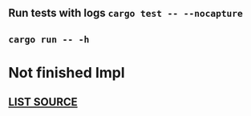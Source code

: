 ## Run tests with logs `cargo test -- --nocapture`

## `cargo run -- -h`

# Not finished Impl

## [LIST SOURCE](https://www.youtube.com/playlist?list=PLc0PxFU2AtMQJ0ocblyewzWG60k6vLzLL)
